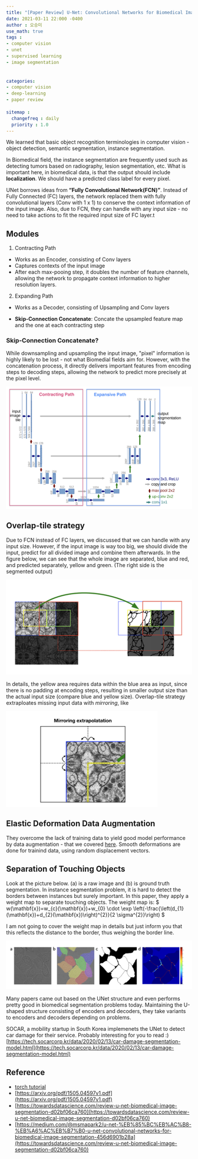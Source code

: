 ```yaml
---
title: "[Paper Review] U-Net: Convolutional Networks for Biomedical Image Segmentation"
date: 2021-03-11 22:000 -0400
author : 오승미
use_math: true
tags :
- computer vision
- unet
- supervised learning
- image segmentation


categories:
- computer vision
- deep-learning
- paper review

sitemap :
  changefreq : daily
  priority : 1.0
---
```




We learned that basic object recognition terminologies in computer vision - object detection, semantic segmentation, instance segmentation. 

In Biomedical field, the instance segmentation are frequently used such as detecting tumors based on radiography, lesion segmentation, etc. What is important here, in biomedical data, is that the output should include **localization**. We should have a predicted class label for every pixel. 

UNet borrows ideas from **“Fully Convolutional Network(FCN)”**. Instead of Fully Connected (FC) layers, the network replaced them with fully convolutional layers (Conv with 1 x 1) to conserve the context information of the input image. Also, due to FCN, they can handle with any input size - no need to take actions to fit the required input size of FC layer.t





## Modules

1. Contracting Path

- Works as an Encoder, consisting of Conv layers
- Captures contexts of the input image
- After each max-pooing step, it doubles the number of feature channels, allowing the network to propagate context information to higher resolution layers.

2. Expanding Path

- Works as a Decoder, consisting of Upsampling and Conv layers

- **Skip-Connection Concatenate**: Concate the upsampled feature map and the one at each contracting step 

  

### Skip-Connection Concatenate?

While downsampling and upsampling the input image, "pixel" information is highly likely to be lost - not what Biomedial fields aim for. However, with the concatenation process, it directly delivers important features from encoding steps to decoding steps, allowing the network to predict more precisely at the pixel level.



![2021-03-13-unet_struct](/assets/2021-03-13-unet_struct.png) 



## Overlap-tile strategy



Due to FCN instead of FC layers, we discussed that we can handle with any input size. However, if the input image is way too big, we should divide the input, predict for all divided image and combine them afterwards. In the figure below, we can see that the whole image are separated, blue and red, and predicted separately, yellow and green. (The right side is the segmented output)  

![2021-03-13-unet_overlap](/assets/2021-03-13-unet_overlap.png)

In details, the yellow area requires data within the blue area as input, since there is no padding at encoding steps, resulting in smaller output size than the actual input size (compare blue and yellow size). Overlap-tile strategy extraploates missing input data with *mirroring*, like

<img src="/assets/2021-03-13-unet_mirror.png" alt="2021-03-13-unet_mirror" style="zoom: 40%;" />



## Elastic Deformation Data Augmentation

They overcome the lack of training data to yield good model performance by data augmentation - that we covered [here](https://gogl3.github.io/deep-learning/swa/). Smooth deformations are done for trainind data, using random displacement vectors. 



## Separation of Touching Objects 

Look at the picture below. (a) is a raw image and (b) is ground truth segmentation. In instance segmentation problem, it is hard to detect the borders between instances but surely important. In this paper, they apply a weight map to separate touching objects. The weight map is:
$ w(\mathbf{x})=w_{c}(\mathbf{x})+w_{0} \cdot \exp \left(-\frac{\left(d_{1}(\mathbf{x})+d_{2}(\mathbf{x})\right)^{2}}{2 \sigma^{2}}\right) $ 

I am not going to cover the weight map in details but just inform you that this reflects the distance to the border, thus weighing the border line.

![2021-03-13-unet_overlap](/assets/2021-03-13-unet_border.png)



Many papers came out based on the UNet structure and even performs pretty good in biomedical segmentation problems today. Maintaining the U-shaped structure consisting of encoders and decoders, they take variants to encoders and decoders depending on problems.  

SOCAR, a mobility startup in South Korea implemenets the UNet to detect car damage for their service. Probably interesting for you to read :) [https://tech.socarcorp.kr/data/2020/02/13/car-damage-segmentation-model.html](https://tech.socarcorp.kr/data/2020/02/13/car-damage-segmentation-model.html)

## Reference

- [torch tutorial](https://github.com/milesial/Pytorch-UNet)
- [https://arxiv.org/pdf/1505.04597v1.pdf](https://arxiv.org/pdf/1505.04597v1.pdf)
- [https://towardsdatascience.com/review-u-net-biomedical-image-segmentation-d02bf06ca760](https://towardsdatascience.com/review-u-net-biomedical-image-segmentation-d02bf06ca760)
- [https://medium.com/@msmapark2/u-net-%EB%85%BC%EB%AC%B8-%EB%A6%AC%EB%B7%B0-u-net-convolutional-networks-for-biomedical-image-segmentation-456d6901b28a](https://towardsdatascience.com/review-u-net-biomedical-image-segmentation-d02bf06ca760)
